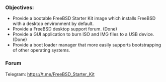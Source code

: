 ### Objectives:
* Provide a bootable FreeBSD Starter Kit image which installs FreeBSD with a desktop environment by default.
* Provide a FreeBSD desktop support forum. (Done)
* Provide a GUI application to burn ISO and IMG files to a USB device. (Done)
* Provide a boot loader manager that more easily supports bootstrapping of other operating systems.

### Forum
Telegram: https://t.me/FreeBSD_Starter_Kit
